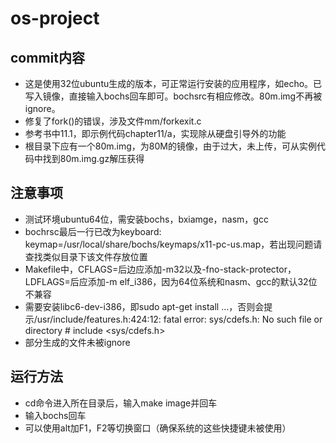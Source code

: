 # os-project  
## commit内容  
* 这是使用32位ubuntu生成的版本，可正常运行安装的应用程序，如echo。已写入镜像，直接输入bochs回车即可。bochsrc有相应修改。80m.img不再被ignore。  
* 修复了fork()的错误，涉及文件mm/forkexit.c  
* 参考书中11.1，即示例代码chapter11/a，实现除从硬盘引导外的功能  
* 根目录下应有一个80m.img，为80M的镜像，由于过大，未上传，可从实例代码中找到80m.img.gz解压获得  
## 注意事项  
* 测试环境ubuntu64位，需安装bochs，bxiamge，nasm，gcc  
* bochrsc最后一行已改为keyboard: keymap=/usr/local/share/bochs/keymaps/x11-pc-us.map，若出现问题请查找类似目录下该文件存放位置  
* Makefile中，CFLAGS=后边应添加-m32以及-fno-stack-protector，LDFLAGS=后应添加-m elf_i386，因为64位系统和nasm、gcc的默认32位不兼容  
* 需要安装libc6-dev-i386，即sudo apt-get install ...，否则会提示/usr/include/features.h:424:12: fatal error: sys/cdefs.h: No such file or directory  #  include <sys/cdefs.h>  
* 部分生成的文件未被ignore  
## 运行方法  
* cd命令进入所在目录后，输入make image并回车  
* 输入bochs回车  
* 可以使用alt加F1，F2等切换窗口（确保系统的这些快捷键未被使用）  
